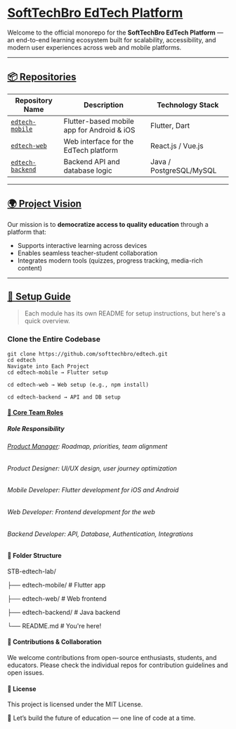 # <u>SoftTechBro EdTech Platform</u>

Welcome to the official monorepo for the **SoftTechBro EdTech Platform** — an end-to-end learning ecosystem built for scalability, accessibility, and modern user experiences across web and mobile platforms.

---

## <u>📦 Repositories</u>

| Repository Name   | Description                                | Technology Stack |
|-------------------|--------------------------------------------|------------------|
| [`edtech-mobile`](./edtech-mobile) | Flutter-based mobile app for Android & iOS | Flutter, Dart     |
| [`edtech-web`](./edtech-web)       | Web interface for the EdTech platform       | React.js / Vue.js |
| [`edtech-backend`](./edtech-backend) | Backend API and database logic              | Java / PostgreSQL/MySQL |

---

## <u>🌍 Project Vision</u>

Our mission is to **democratize access to quality education** through a platform that:
- Supports interactive learning across devices
- Enables seamless teacher-student collaboration
- Integrates modern tools (quizzes, progress tracking, media-rich content)

---

## <u>🔧 Setup Guide</u>

> Each module has its own README for setup instructions, but here's a quick overview.

### Clone the Entire Codebase

```
git clone https://github.com/softtechbro/edtech.git
cd edtech
Navigate into Each Project
cd edtech-mobile → Flutter setup

cd edtech-web → Web setup (e.g., npm install)

cd edtech-backend → API and DB setup
```

#### <u>🧠 Core Team Roles</u>
##### Role	Responsibility
###### <u>Product Manager</u>: Roadmap, priorities, team alignment
###### Product Designer: UI/UX design, user journey optimization
###### Mobile Developer: Flutter development for iOS and Android
###### Web Developer: Frontend development for the web
###### Backend Developer: API, Database, Authentication, Integrations

#### 📂 Folder Structure

STB-edtech-lab/

├── edtech-mobile/       # Flutter app

├── edtech-web/          # Web frontend

├── edtech-backend/      # Java backend

└── README.md            # You're here!



#### 📣 Contributions & Collaboration
We welcome contributions from open-source enthusiasts, students, and educators. Please check the individual repos for contribution guidelines and open issues.

#### 📜 License
This project is licensed under the MIT License.

🚀 Let’s build the future of education — one line of code at a time.

